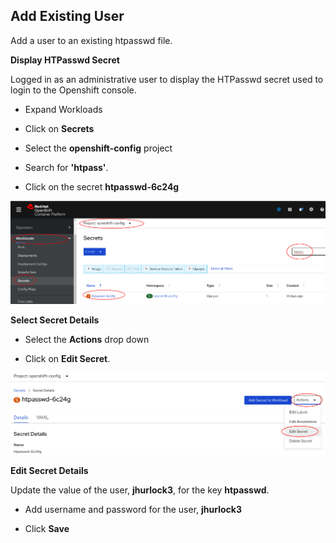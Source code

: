 ## Add Existing User

Add a user to an existing htpasswd file.

**Display HTPasswd Secret**

Logged in as an administrative user to display the HTPasswd secret used to login to the Openshift console. 

* Expand Workloads

* Click on __Secrets__
 
* Select the __openshift-config__ project

* Search for __'htpass'__. 

* Click on the secret __htpasswd-6c24g__

![secrets-page](assets/secrets-page.png)

**Select Secret Details**

* Select the __Actions__ drop down

* Click on __Edit Secret__.

![secrets-details-page](assets/secrets-details-page.png)

**Edit Secret Details**

Update the value of the user, __jhurlock3__, for the key __htpasswd__.
 
* Add username and password for the user, __jhurlock3__

* Click __Save__


